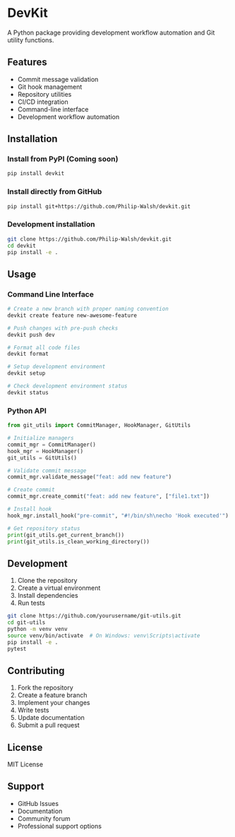 # DevKit

A Python package providing development workflow automation and Git utility functions.

## Features

- Commit message validation
- Git hook management
- Repository utilities
- CI/CD integration
- Command-line interface
- Development workflow automation

## Installation

### Install from PyPI (Coming soon)

```bash
pip install devkit
```

### Install directly from GitHub

```bash
pip install git+https://github.com/Philip-Walsh/devkit.git
```

### Development installation

```bash
git clone https://github.com/Philip-Walsh/devkit.git
cd devkit
pip install -e .
```

## Usage

### Command Line Interface

```bash
# Create a new branch with proper naming convention
devkit create feature new-awesome-feature

# Push changes with pre-push checks
devkit push dev

# Format all code files
devkit format

# Setup development environment
devkit setup

# Check development environment status
devkit status
```

### Python API

```python
from git_utils import CommitManager, HookManager, GitUtils

# Initialize managers
commit_mgr = CommitManager()
hook_mgr = HookManager()
git_utils = GitUtils()

# Validate commit message
commit_mgr.validate_message("feat: add new feature")

# Create commit
commit_mgr.create_commit("feat: add new feature", ["file1.txt"])

# Install hook
hook_mgr.install_hook("pre-commit", "#!/bin/sh\necho 'Hook executed'")

# Get repository status
print(git_utils.get_current_branch())
print(git_utils.is_clean_working_directory())
```

## Development

1. Clone the repository
2. Create a virtual environment
3. Install dependencies
4. Run tests

```bash
git clone https://github.com/yourusername/git-utils.git
cd git-utils
python -m venv venv
source venv/bin/activate  # On Windows: venv\Scripts\activate
pip install -e .
pytest
```

## Contributing

1. Fork the repository
2. Create a feature branch
3. Implement your changes
4. Write tests
5. Update documentation
6. Submit a pull request

## License

MIT License

## Support

- GitHub Issues
- Documentation
- Community forum
- Professional support options
